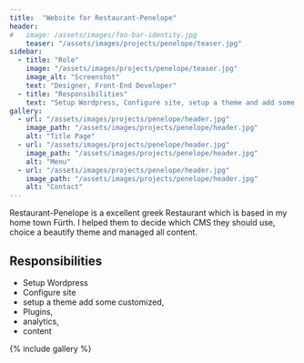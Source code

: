 ```yaml
---
title:  "Website for Restaurant-Penelope"
header:
#   image: /assets/images/foo-bar-identity.jpg
    teaser: "/assets/images/projects/penelope/teaser.jpg"
sidebar:
  - title: "Role"
    image: "/assets/images/projects/penelope/teaser.jpg"
    image_alt: "Screenshot"
    text: "Designer, Front-End Developer"
  - title: "Responsibilities"
    text: "Setup Wordpress, Configure site, setup a theme and add some customized, Plugins, analytics, content"
gallery:
  - url: "/assets/images/projects/penelope/header.jpg"
    image_path: "/assets/images/projects/penelope/header.jpg"
    alt: "Title Page"
  - url: "/assets/images/projects/penelope/header.jpg"
    image_path: "/assets/images/projects/penelope/header.jpg"
    alt: "Menu"
  - url: "/assets/images/projects/penelope/header.jpg"
    image_path: "/assets/images/projects/penelope/header.jpg"
    alt: "Contact"
---
```


Restaurant-Penelope is a excellent greek Restaurant which is based in my home town Fürth. I helped them to decide which CMS they should use, choice a beautify theme and managed all content.

## Responsibilities
- Setup Wordpress
- Configure site
- setup a theme add some customized, 
- Plugins, 
- analytics, 
- content

{% include gallery %}